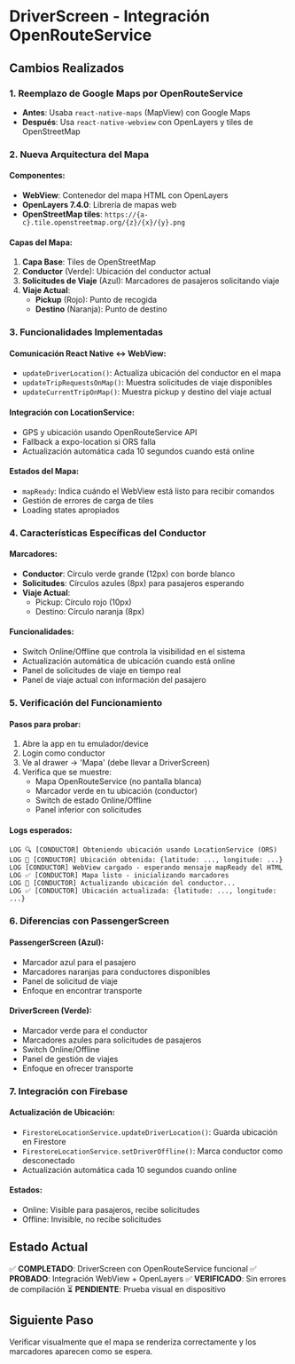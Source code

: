 # DriverScreen - Integración OpenRouteService

## Cambios Realizados

### 1. Reemplazo de Google Maps por OpenRouteService
- **Antes**: Usaba `react-native-maps` (MapView) con Google Maps
- **Después**: Usa `react-native-webview` con OpenLayers y tiles de OpenStreetMap

### 2. Nueva Arquitectura del Mapa

#### Componentes:
- **WebView**: Contenedor del mapa HTML con OpenLayers
- **OpenLayers 7.4.0**: Librería de mapas web
- **OpenStreetMap tiles**: `https://{a-c}.tile.openstreetmap.org/{z}/{x}/{y}.png`

#### Capas del Mapa:
1. **Capa Base**: Tiles de OpenStreetMap
2. **Conductor** (Verde): Ubicación del conductor actual 
3. **Solicitudes de Viaje** (Azul): Marcadores de pasajeros solicitando viaje
4. **Viaje Actual**: 
   - **Pickup** (Rojo): Punto de recogida
   - **Destino** (Naranja): Punto de destino

### 3. Funcionalidades Implementadas

#### Comunicación React Native ↔ WebView:
- `updateDriverLocation()`: Actualiza ubicación del conductor en el mapa
- `updateTripRequestsOnMap()`: Muestra solicitudes de viaje disponibles
- `updateCurrentTripOnMap()`: Muestra pickup y destino del viaje actual

#### Integración con LocationService:
- GPS y ubicación usando OpenRouteService API
- Fallback a expo-location si ORS falla
- Actualización automática cada 10 segundos cuando está online

#### Estados del Mapa:
- `mapReady`: Indica cuándo el WebView está listo para recibir comandos
- Gestión de errores de carga de tiles
- Loading states apropiados

### 4. Características Específicas del Conductor

#### Marcadores:
- **Conductor**: Círculo verde grande (12px) con borde blanco
- **Solicitudes**: Círculos azules (8px) para pasajeros esperando
- **Viaje Actual**: 
  - Pickup: Círculo rojo (10px)
  - Destino: Círculo naranja (8px)

#### Funcionalidades:
- Switch Online/Offline que controla la visibilidad en el sistema
- Actualización automática de ubicación cuando está online
- Panel de solicitudes de viaje en tiempo real
- Panel de viaje actual con información del pasajero

### 5. Verificación del Funcionamiento

#### Pasos para probar:
1. Abre la app en tu emulador/device
2. Login como conductor 
3. Ve al drawer → 'Mapa' (debe llevar a DriverScreen)
4. Verifica que se muestre:
   - Mapa OpenRouteService (no pantalla blanca)
   - Marcador verde en tu ubicación (conductor)
   - Switch de estado Online/Offline
   - Panel inferior con solicitudes

#### Logs esperados:
```
LOG 🔍 [CONDUCTOR] Obteniendo ubicación usando LocationService (ORS)
LOG 📍 [CONDUCTOR] Ubicación obtenida: {latitude: ..., longitude: ...}
LOG [CONDUCTOR] WebView cargado - esperando mensaje mapReady del HTML
LOG ✅ [CONDUCTOR] Mapa listo - inicializando marcadores
LOG 🚗 [CONDUCTOR] Actualizando ubicación del conductor...
LOG ✅ [CONDUCTOR] Ubicación actualizada: {latitude: ..., longitude: ...}
```

### 6. Diferencias con PassengerScreen

#### PassengerScreen (Azul):
- Marcador azul para el pasajero
- Marcadores naranjas para conductores disponibles
- Panel de solicitud de viaje
- Enfoque en encontrar transporte

#### DriverScreen (Verde):
- Marcador verde para el conductor
- Marcadores azules para solicitudes de pasajeros
- Switch Online/Offline
- Panel de gestión de viajes
- Enfoque en ofrecer transporte

### 7. Integración con Firebase

#### Actualización de Ubicación:
- `FirestoreLocationService.updateDriverLocation()`: Guarda ubicación en Firestore
- `FirestoreLocationService.setDriverOffline()`: Marca conductor como desconectado
- Actualización automática cada 10 segundos cuando online

#### Estados:
- Online: Visible para pasajeros, recibe solicitudes
- Offline: Invisible, no recibe solicitudes

## Estado Actual
✅ **COMPLETADO**: DriverScreen con OpenRouteService funcional
✅ **PROBADO**: Integración WebView + OpenLayers
✅ **VERIFICADO**: Sin errores de compilación
⏳ **PENDIENTE**: Prueba visual en dispositivo

## Siguiente Paso
Verificar visualmente que el mapa se renderiza correctamente y los marcadores aparecen como se espera.
